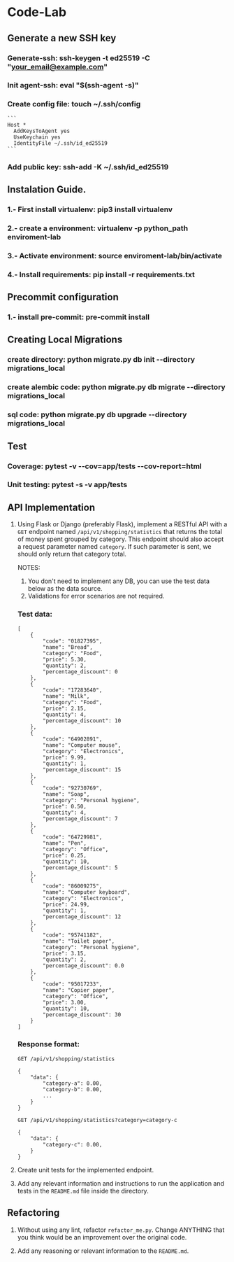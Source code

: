 # Code-Lab 

## Generate a new SSH key
### Generate-ssh: ssh-keygen -t ed25519 -C "your_email@example.com"
### Init agent-ssh: eval "$(ssh-agent -s)"
### Create config file: touch ~/.ssh/config
    ```
    Host *
      AddKeysToAgent yes
      UseKeychain yes
      IdentityFile ~/.ssh/id_ed25519
    ```

### Add public key: ssh-add -K ~/.ssh/id_ed25519
    
## Instalation Guide.

### 1.- First install virtualenv: pip3 install virtualenv

### 2.- create a environment: virtualenv -p python_path enviroment-lab

### 3.- Activate environment: source enviroment-lab/bin/activate

### 4.- Install requirements: pip install -r requirements.txt

## Precommit configuration

### 1.- install pre-commit: pre-commit install

## Creating Local Migrations

### create directory: python migrate.py db init --directory migrations_local
### create alembic code: python migrate.py db migrate --directory migrations_local
### sql code: python migrate.py db upgrade --directory migrations_local

## Test

### Coverage: pytest -v --cov=app/tests --cov-report=html
### Unit testing: pytest -s -v app/tests

## API Implementation

1. Using Flask or Django (preferably Flask), implement a RESTful API with a `GET` endpoint named `/api/v1/shopping/statistics` that returns the total of money spent grouped by category. This endpoint should also accept a request parameter named `category`. If such parameter is sent, we should only return that category total.

    NOTES:
    1. You don't need to implement any DB, you can use the test data below as the data source.
    2. Validations for error scenarios are not required.

    ### Test data:
    ```
    [
        {
            "code": "01827395",
            "name": "Bread",
            "category": "Food",
            "price": 5.30,
            "quantity": 2,
            "percentage_discount": 0
        },
        {
            "code": "17283640",
            "name": "Milk",
            "category": "Food",
            "price": 2.15,
            "quantity": 4,
            "percentage_discount": 10
        },
        {
            "code": "64902891",
            "name": "Computer mouse",
            "category": "Electronics",
            "price": 9.99,
            "quantity": 1,
            "percentage_discount": 15
        },
        {
            "code": "92730769",
            "name": "Soap",
            "category": "Personal hygiene",
            "price": 0.50,
            "quantity": 4,
            "percentage_discount": 7
        },
        {
            "code": "64729981",
            "name": "Pen",
            "category": "Office",
            "price": 0.25,
            "quantity": 10,
            "percentage_discount": 5
        },
        {
            "code": "86009275",
            "name": "Computer keyboard",
            "category": "Electronics",
            "price": 24.99,
            "quantity": 1,
            "percentage_discount": 12
        },
        {
            "code": "95741182",
            "name": "Toilet paper",
            "category": "Personal hygiene",
            "price": 3.15,
            "quantity": 2,
            "percentage_discount": 0.0
        },
        {
            "code": "95017233",
            "name": "Copier paper",
            "category": "Office",
            "price": 3.00,
            "quantity": 10,
            "percentage_discount": 30
        }
    ]
    ```

    ### Response format:
    ```
    GET /api/v1/shopping/statistics

    {
        "data": {
            "category-a": 0.00,
            "category-b": 0.00,
            ...
        }
    }
    ```

    ```
    GET /api/v1/shopping/statistics?category=category-c

    {
        "data": {
            "category-c": 0.00,
        }
    }
    ```

2. Create unit tests for the implemented endpoint.

3. Add any relevant information and instructions to run the application and tests in the `README.md` file inside the directory.

## Refactoring

1. Without using any lint, refactor `refactor_me.py`. Change ANYTHING that you think would be an improvement over the original code.

2. Add any reasoning or relevant information to the `README.md`.